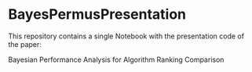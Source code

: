 # BayesPermusPresentation

This repository contains a single Notebook with the presentation code of the paper:

Bayesian Performance Analysis for Algorithm Ranking Comparison
